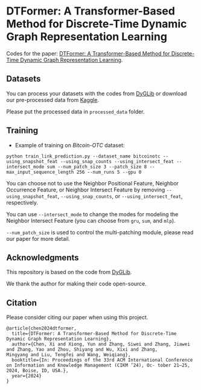 # DTFormer: A Transformer-Based Method for Discrete-Time Dynamic Graph Representation Learning
Codes for the paper: [DTFormer: A Transformer-Based Method for Discrete-Time Dynamic Graph Representation Learning](https://arxiv.org/abs/).


## Datasets

You can process your datasets with the codes from [DyGLib](https://github.com/yule-BUAA/DyGLib/tree/master/preprocess_data) or download our pre-processed data from [Kaggle](https://www.kaggle.com/datasets/chenxi1228/datasets-for-dtformer).

Please put the processed data in ```processed_data``` folder.

## Training
* Example of training on *Bitcoin-OTC* dataset:
```{bash}
python train_link_prediction.py --dataset_name bitcoinotc --using_snapshot_feat --using_snap_counts --using_intersect_feat --intersect_mode sum --num_patch_size 3 --patch_size 8 --max_input_sequence_length 256 --num_runs 5 --gpu 0
```

You can choose not to use the Neighbor Positional Feature, Neighbor Occurrence Feature, or Neighbor Intersect Feature by removing ``--using_snapshot_feat``, ``--using_snap_counts``, or ``--using_intersect_feat``, respectively.

You can use ``--intersect_mode`` to change the modes for modeling the Neighbor Intersect Feature (you can choose from ``gru``, ``sum``, and ``mlp``).

``--num_patch_size`` is used to control the multi-patching module, please read our paper for more detail.

## Acknowledgments
This repository is based on the code from [DyGLib](https://github.com/yule-BUAA/DyGLib).

We thank the author for making their code open-source.


## Citation

Please consider citing our paper when using this project.
```{bibtex}
@article{chen2024dtformer,
  title={DTFormer: A Transformer-Based Method for Discrete-Time Dynamic Graph Representation Learning},
  author={Chen, Xi and Xiong, Yun and Zhang, Siwei and Zhang, Jiawei and Zhang, Yao and Zhou, Shiyang and Wu, Xixi and Zhang, 
Mingyang and Liu, Tengfei and Wang, Weiqiang},
  booktitle={In: Proceedings of the 33rd ACM International Conference on Information and Knowledge Management (CIKM ’24), Oc- tober 21–25, 2024, Boise, ID, USA.},
  year={2024}
}
```
